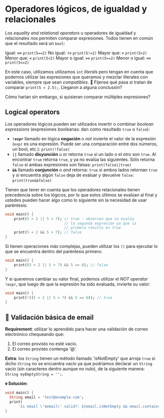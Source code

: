 # Operadores lógicos, de igualdad y relacionales

Los _equality and relational operators_ u operadores de igualdad y relacionales nos permiten comparar expresiones. Todos tienen en común que el resultado será un `bool`:

Igual: __`==`__ `print(5==2)`
No igual: __`!=`__ `print(5!=2)`
Mayor que: __`>`__ `print(5>2)`
Menor que: __`<`__ `print(5<2)`
Mayor o igual: __`>=`__ `print(5>=2)`
Menor o igual: __`<=`__ `print(5<=2)`

En este caso, utilizamos utilizamos `int` _literals_ pero tengan en cuenta que podemos utilizar las expresiones que queramos y mezclar literales con variables, siempre que sean _compatibles_. 🤨 Fíjense qué pasa si tratan de comparar `print(5 < 2.5);`. Llegaron a alguna conclusión?

Cómo harían sin embargo, si quisieran comparar múltiples expresiones?

## Logical operators

Los operadores lógicos pueden ser utilizados invertir o combinar _boolean expressions_ (expresiones booleanas: dan como resultado `true` o `false`):

- __`!expr`__ llamado en lógica __negación__ o _not_ invierte el valor de la expresión (`expr` es una expresión. Puede ser una comparación entre dos números, un bool, etc.): `print(!false)`
- __`||`__ llamado __disyunción__ u _or_ retorna `true` si un lado o el otro son `true`. Al encontrar `true` retorna `true`, y ya no evalúa las siguientes. Sólo retorna `false` si ambas expresiones son falsas: `print(false||true)`
- __`&&`__ llamado __conjunción__ o _and_ retorna: `true` si ambos lados retornan `true` y si encuentra algún `false` deja de evaluar y devuelve `false`:  `print(true&&false)`

Tienen que tener en cuenta que los operadores relacionales tienen precedencia sobre los lógicos, por lo que estos últimos se evalúan al final y ustedes pueden hacer algo como lo siguiente sin la necesidad de usar paréntesis:

```dart
void main() {
    print(5 > 2 || 5 > 7); // true - observen que no evalúa
                           // la segunda expresión ya que la
                           // primera resulta en true
    print(5 < 2 && 5 > 7); // false
}
```

Si tienen operaciones más complejas, pueden utilizar los `()` para ejecutar lo que se encuentra dentro del paréntesis primero:

```dart
void main() {
    print((5 > 2 || 5 > 7) && 5 == 6); // false
}
```

Y si queremos cambiar su valor final, podemos utilizar el _NOT operator_ `!expr`, que luego de que la expresión ha sido evaluada, invierte su valor:

```dart
void main() {
    print(!((5 > 2 || 5 > 7) && 5 == 6)); // true
}
```

## 💪 Validación básica de email

__Requirement__: utilizar lo aprendido para hacer una validación de correo electrónico chequeando que:

1. El correo provisto no esté vacío.
2. El correo provisto contenga '@'.

__Extra__: los `String` tienen un método llamado 'isNotEmpty' que arroja `true` si dicho `String` no se encuentra vacío ya que podríamos declarar un `String` vacío (sin caracteres dentro aunque no nulo), de la siguiente manera: `String myEmptyString = '';`.

__💀 Solución__:

```dart
void main() {
  String email = 'test@example.com';
  print(
      'Is email \'$email\' valid?: ${email.isNotEmpty && email.contains('@')}'); //
}
```
